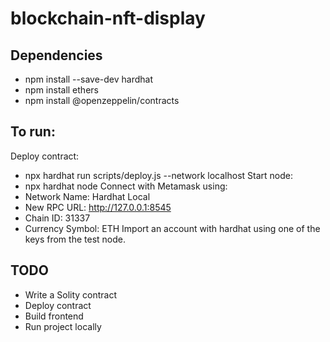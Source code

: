 # blockchain-nft-display

## Dependencies

- npm install --save-dev hardhat
- npm install ethers
- npm install @openzeppelin/contracts

## To run:

Deploy contract:
- npx hardhat run scripts/deploy.js --network localhost
Start node:
- npx hardhat node
Connect with Metamask using:
- Network Name: Hardhat Local
- New RPC URL: http://127.0.0.1:8545
- Chain ID: 31337
- Currency Symbol: ETH
Import an account with hardhat using one of the keys from the test node. 

## TODO

- Write a Solity contract
- Deploy contract
- Build frontend
- Run project locally